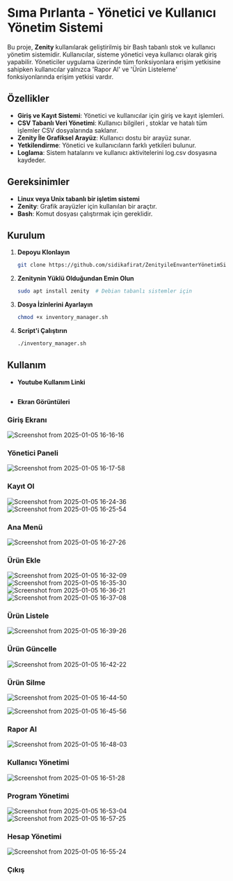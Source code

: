 # Sıma Pırlanta - Yönetici ve Kullanıcı Yönetim Sistemi

Bu proje, **Zenity** kullanılarak geliştirilmiş bir Bash tabanlı stok ve kullanıcı yönetim sistemidir. Kullanıcılar, sisteme yönetici veya kullanıcı olarak giriş yapabilir. Yöneticiler uygulama üzerinde tüm fonksiyonlara erişim yetkisine sahipken kullanıcılar yalnızca 'Rapor Al'
ve 'Ürün Listeleme' fonksiyonlarında erişim yetkisi vardır.
## Özellikler

- **Giriş ve Kayıt Sistemi**: Yönetici ve kullanıcılar için giriş ve kayıt işlemleri.
- **CSV Tabanlı Veri Yönetimi**: Kullanıcı bilgileri , stoklar ve hatalı tüm işlemler CSV dosyalarında saklanır.
- **Zenity İle Grafiksel Arayüz**: Kullanıcı dostu bir arayüz sunar.
- **Yetkilendirme**: Yönetici ve kullanıcıların farklı yetkileri bulunur.
- **Loglama**: Sistem hatalarını ve kullanıcı aktivitelerini log.csv dosyasına kaydeder.

## Gereksinimler

- **Linux veya Unix tabanlı bir işletim sistemi**
- **Zenity**: Grafik arayüzler için kullanılan bir araçtır.
- **Bash**: Komut dosyası çalıştırmak için gereklidir.

## Kurulum

1. **Depoyu Klonlayın**
   ```bash
   git clone https://github.com/sidikafirat/ZenityileEnvanterYönetimSistemi.git
2. **Zenitynin Yüklü Olduğundan Emin Olun**
   ```bash
   sudo apt install zenity  # Debian tabanlı sistemler için
3. **Dosya İzinlerini Ayarlayın**
   ```bash
   chmod +x inventory_manager.sh
4. **Script'i Çalıştırın**
   ```bash
   ./inventory_manager.sh

## Kullanım
- **Youtube Kullanım Linki**
   ```bash


- **Ekran Görüntüleri**
   
### Giriş Ekranı
![Screenshot from 2025-01-05 16-16-16](https://github.com/user-attachments/assets/18fb08ec-0156-4afc-9eb1-b9d446a2a648)
### Yönetici Paneli
![Screenshot from 2025-01-05 16-17-58](https://github.com/user-attachments/assets/20f5a93c-ebb9-4bfd-b294-57b23286d76f)

### Kayıt Ol
![Screenshot from 2025-01-05 16-24-36](https://github.com/user-attachments/assets/29012196-6208-4126-8a35-fb8c252ff657)
![Screenshot from 2025-01-05 16-25-54](https://github.com/user-attachments/assets/6f84e272-e94f-4f24-b653-83a1e57a27b7)

### Ana Menü

![Screenshot from 2025-01-05 16-27-26](https://github.com/user-attachments/assets/afdb9649-be24-4a8e-9ebe-fac42d1ae5fb)

### Ürün Ekle
![Screenshot from 2025-01-05 16-32-09](https://github.com/user-attachments/assets/1a7ff0d6-e91c-41ad-a0e3-14e084fecc3a)
![Screenshot from 2025-01-05 16-35-30](https://github.com/user-attachments/assets/562ba29c-f99f-4a4d-821b-3184d546219d)
![Screenshot from 2025-01-05 16-36-21](https://github.com/user-attachments/assets/1a20b364-e3b6-4168-b8cd-10284d9b08dd)
![Screenshot from 2025-01-05 16-37-08](https://github.com/user-attachments/assets/6838cf59-6319-4aa7-8303-5187d5972aa6)

### Ürün Listele
![Screenshot from 2025-01-05 16-39-26](https://github.com/user-attachments/assets/b11c7cb2-d9b6-47eb-a9fd-9e179c2b213e)

### Ürün Güncelle

![Screenshot from 2025-01-05 16-42-22](https://github.com/user-attachments/assets/dc047a79-c40f-4d77-be25-7a2fb67d90cc)
### Ürün Silme
![Screenshot from 2025-01-05 16-44-50](https://github.com/user-attachments/assets/678c615c-5a69-4146-94fc-cf3ce56e10de)

![Screenshot from 2025-01-05 16-45-56](https://github.com/user-attachments/assets/5155c9fe-ba9f-4ebf-a50b-46d335baa1b7)

### Rapor Al
![Screenshot from 2025-01-05 16-48-03](https://github.com/user-attachments/assets/fc18310b-298c-40af-9c85-73c9e2a0d3f9)

### Kullanıcı Yönetimi
![Screenshot from 2025-01-05 16-51-28](https://github.com/user-attachments/assets/a2d64ebe-5c00-4f58-9d5b-c8d4dcb43a40)

### Program Yönetimi
![Screenshot from 2025-01-05 16-53-04](https://github.com/user-attachments/assets/e1ee0544-40db-48ba-989a-505c40ef3d2c)
![Screenshot from 2025-01-05 16-57-25](https://github.com/user-attachments/assets/54d7b5d9-327b-44d8-9384-eda2b84d01c5)

### Hesap Yönetimi
![Screenshot from 2025-01-05 16-55-24](https://github.com/user-attachments/assets/7124b798-3eca-4251-9dd8-f2f3f83307f7)

### Çıkış


